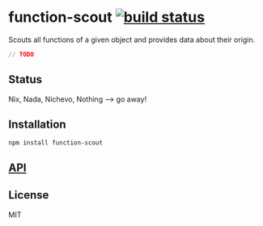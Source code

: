 # function-scout [![build status](https://secure.travis-ci.org/nodesoure/function-scout.png)](http://travis-ci.org/nodesoure/function-scout)

Scouts all functions of a given object and provides data about their origin.

```js
// TODO
```

## Status

Nix, Nada, Nichevo, Nothing --> go away!

## Installation

    npm install function-scout

## [API](https://nodesoure.github.io/function-scout)


## License

MIT
